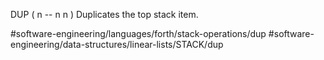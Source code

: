 DUP	
( n -- n n )
Duplicates the top stack item.

#software-engineering/languages/forth/stack-operations/dup #software-engineering/data-structures/linear-lists/STACK/dup

